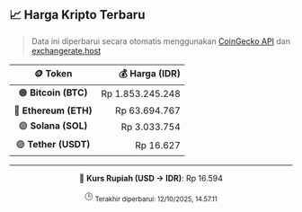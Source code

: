

<!-- HARGA_KRIPTO -->
## 📈 Harga Kripto Terbaru

> Data ini diperbarui secara otomatis menggunakan [CoinGecko API](https://www.coingecko.com/) dan [exchangerate.host](https://exchangerate.host/)

<div align="center">

| 🪙 Token | 💰 Harga (IDR) |
|:------:|---------------:|
| 🟠 **Bitcoin (BTC)**   | Rp 1.853.245.248 |
| 🔵 **Ethereum (ETH)**  | Rp 63.694.767 |
| 🟣 **Solana (SOL)**    | Rp 3.033.754 |
| 🟢 **Tether (USDT)**   | Rp 16.627 |

---

💱 **Kurs Rupiah (USD → IDR)**: Rp 16.594

🕒 <sub>Terakhir diperbarui: 12/10/2025, 14.57.11</sub>

</div>
<!-- /HARGA_KRIPTO -->